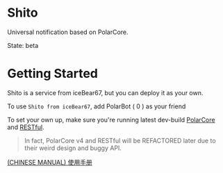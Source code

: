 # Shito

Universal notification based on PolarCore.

State: beta

# Getting Started

Shito is a service from iceBear67, but you can deploy it as your own.

To use `Shito from iceBear67`, add PolarBot ( 0 ) as your friend

To set your own up, make sure you're running latest dev-build [PolarCore](https://github.com/saltedfishclub/PolarCore)
and [RESTful](https://github.com/project-polar/RESTful).
> In fact, PolarCore v4 and RESTful will be REFACTORED later due to their weird design and buggy API.

[(CHINESE MANUAL) 使用手册](./docs/Starting_CN.md)